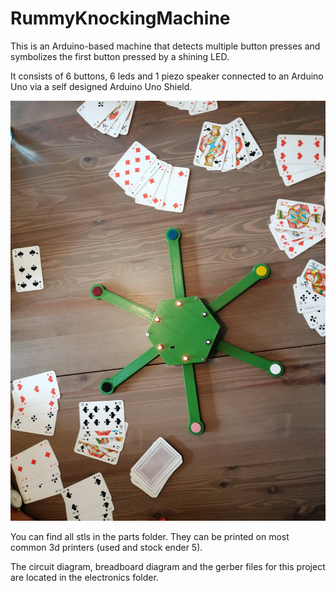 # RummyKnockingMachine
 This is an Arduino-based machine that detects multiple button presses and symbolizes the first button pressed by a shining LED.
 
 It consists of 6 buttons, 6 leds and 1 piezo speaker connected to an Arduino Uno via a self designed Arduino Uno Shield.
 
![RummyKnockingMachine](/doc/pics/00.jpg)

You can find all stls in the parts folder. They can be printed on most common 3d printers (used and stock ender 5).

The circuit diagram, breadboard diagram and the gerber files for this project are located in the electronics folder.


